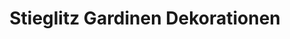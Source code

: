 ---
title: "Stieglitz Gardinen Dekorationen"
url: /gelsenkirchen/stieglitz-gardinen-dekorationen/
shop: Raumausstattung
---